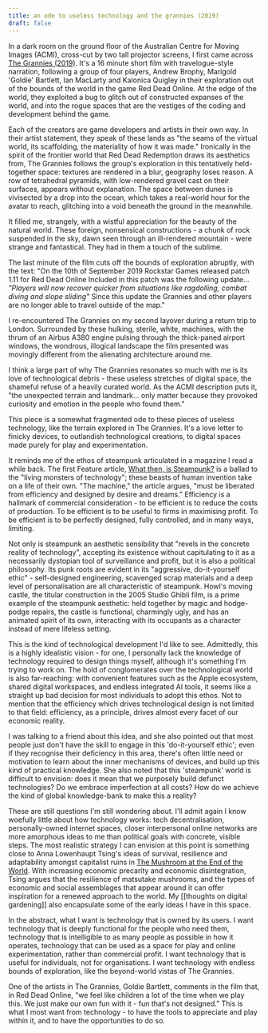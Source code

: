 ```yaml
---
title: an ode to useless technology and the grannies (2019)
draft: false
---
```


In a dark room on the ground floor of the Australian Centre for Moving Images (ACMI), cross-cut by two tall projector screens, I first came across [The Grannies (2019)](https://youtu.be/FM9CqgIve_o?si=-2Nnk56bdyhL2XCO). It's a 16 minute short film with travelogue-style narration, following a group of four players, Andrew Brophy, Marigold 'Goldie' Bartlett, Ian MacLarty and Kalonica Quigley in their exploration out of the bounds of the world in the game Red Dead Online. At the edge of the world, they exploited a bug to glitch out of constructed expanses of the world, and into the rogue spaces that are the vestiges of the coding and development behind the game. 

Each of the creators are game developers and artists in their own way. In their artist statement, they speak of these lands as "the seams of the virtual world, its scaffolding, the materiality of how it was made." Ironically in the spirit of the frontier world that Red Dead Redemption draws its aesthetics from, The Grannies follows the group's exploration in this tentatively held-together space: textures are rendered in a blur, geography loses reason. A row of tetrahedral pyramids, with low-rendered gravel cast on their surfaces, appears without explanation. The space between dunes is vivisected by a drop into the ocean, which takes a real-world hour for the avatar to reach, glitching into a void beneath the ground in the meanwhile. 

It filled me, strangely, with a wistful appreciation for the beauty of the natural world. These foreign, nonsensical constructions - a chunk of rock suspended in the sky, dawn seen through an ill-rendered mountain - were strange and fantastical. They had in them a touch of the sublime. 

The last minute of the film cuts off the bounds of exploration abruptly, with the text: 
"On the 10th of September 2019 Rockstar Games released patch 1.11 for Red Dead Online
Included in this patch was the following update...
*"Players will now recover quicker from situations like ragdolling, combat diving and slope sliding"*
Since this update the Grannies and other players are no longer able to travel outside of the map."

I re-encountered The Grannies on my second layover during a return trip to London. Surrounded by these hulking, sterile, white, machines, with the thrum of an Airbus A380 engine pulsing through the thick-paned airport windows, the wondrous, illogical landscape the film presented was movingly different from the alienating architecture around me. 

I think a large part of why The Grannies resonates so much with me is its love of technological debris - these useless stretches of digital space, the shameful refuse of a heavily curated world. As the ACMI description puts it, "the unexpected terrain and landmark... only matter because they provoked curiosity and emotion in the people who found them." 

This piece is a somewhat fragmented ode to these pieces of useless technology, like the terrain explored in The Grannies. It's a love letter to finicky devices, to outlandish technological creations, to digital spaces made purely for play and experimentation. 

It reminds me of the ethos of steampunk articulated in a magazine I read a while back. The first Feature article, [What then, is Steampunk?](https://www.abebooks.co.uk/9780983497158/Steampunk-Magazine-First-Years-Issues-098349715X/plp) is a ballad to the "living monsters of technology"; these beasts of human invention take on a life of their own. "The machine," the article argues, "must be liberated from efficiency and designed by desire and dreams." Efficiency is a hallmark of commercial consideration - to be efficient is to reduce the costs of production. To be efficient is to be useful to firms in maximising profit. To be efficient is to be perfectly designed, fully controlled, and in many ways, limiting. 

Not only is steampunk an aesthetic sensibility that "revels in the concrete reality of technology", accepting its existence without capitulating to it as a necessarily dystopian tool of surveillance and profit, but it is also a political philosophy. Its punk roots are evident in its "aggressive, do-it-yourself ethic" - self-designed engineering, scavenged scrap materials and a deep level of personalisation are all characteristic of steampunk. Howl's moving castle, the titular construction in the 2005 Studio Ghibli film, is a prime example of the steampunk aesthetic: held together by magic and hodge-podge repairs, the castle is functional, charmingly ugly, and has an animated spirit of its own, interacting with its occupants as a character instead of mere lifeless setting. 

This is the kind of technological development I'd like to see. Admittedly, this is a highly idealistic vision - for one, I personally lack the knowledge of technology required to design things myself, although it's something I'm trying to work on. The hold of conglomerates over the technological world is also far-reaching: with convenient features such as the Apple ecosystem, shared digital workspaces, and endless integrated AI tools, it seems like a straight up bad decision for most individuals to adopt this ethos. Not to mention that the efficiency which drives technological design is not limited to that field: efficiency, as a principle, drives almost every facet of our economic reality. 

I was talking to a friend about this idea, and she also pointed out that most people just don't have the skill to engage in this 'do-it-yourself ethic'; even if they recognise their deficiency in this area, there's often little need or motivation to learn about the inner mechanisms of devices, and build up this kind of practical knowledge. She also noted that this 'steampunk' world is difficult to envision: does it mean that we purposely build defunct technologies? Do we embrace imperfection at all costs? How do we achieve the kind of global knowledge-bank to make this a reality?

These are still questions I'm still wondering about. I'll admit again I know woefully little about how technology works: tech decentralisation, personally-owned internet spaces, closer interpersonal online networks are more amorphous ideas to me than political goals with concrete, visible steps. The most realistic strategy I can envision at this point is something close to Anna Lowenhaupt Tsing's ideas of survival, resilience and adaptability amongst capitalist ruins in [The Mushroom at the End of the World](https://en.wikipedia.org/wiki/The_Mushroom_at_the_End_of_the_World). With increasing economic precarity and economic disintegration, Tsing argues that the resilience of matsutake mushrooms, and the types of economic and social assemblages that appear around it can offer inspiration for a renewed approach to the world. My [[thoughts on digital gardening]] also encapsulate some of the early ideas I have in this space.

In the abstract, what I want is technology that is owned by its users. I want technology that is deeply functional for the people who need them, technology that is intelligible to as many people as possible in how it operates, technology that can be used as a space for play and online experimentation, rather than commercial profit. I want technology that is useful for individuals, not for organisations. I want technology with endless bounds of exploration, like the beyond-world vistas of The Grannies. 

One of the artists in The Grannies, Goldie Bartlett, comments in the film that, in Red Dead Online, "we feel like children a lot of the time when we play this. We just make our own fun with it - fun that's not designed." This is what I most want from technology - to have the tools to appreciate and play within it, and to have the opportunities to do so. 